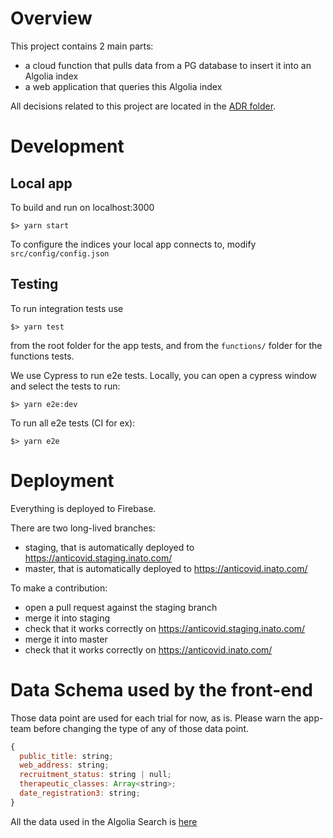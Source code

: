 # Overview

This project contains 2 main parts:

- a cloud function that pulls data from a PG database to insert it into an Algolia index
- a web application that queries this Algolia index

All decisions related to this project are located in the [ADR folder](https://github.com/inato/inato-anticovid/tree/staging/adr).

# Development

## Local app

To build and run on localhost:3000

```
$> yarn start
```

To configure the indices your local app connects to, modify `src/config/config.json`

## Testing

To run integration tests use

```
$> yarn test
```

from the root folder for the app tests, and from the `functions/` folder for the functions tests.

We use Cypress to run e2e tests. Locally, you can open a cypress window and select the tests to run:

```
$> yarn e2e:dev
```

To run all e2e tests (CI for ex):

```
$> yarn e2e
```

# Deployment

Everything is deployed to Firebase.

There are two long-lived branches:

- staging, that is automatically deployed to https://anticovid.staging.inato.com/
- master, that is automatically deployed to https://anticovid.inato.com/

To make a contribution:

- open a pull request against the staging branch
- merge it into staging
- check that it works correctly on https://anticovid.staging.inato.com/
- merge it into master
- check that it works correctly on https://anticovid.inato.com/

# Data Schema used by the front-end

Those data point are used for each trial for now, as is.
Please warn the app-team before changing the type of any of those data point.

```javascript
{
  public_title: string;
  web_address: string;
  recruitment_status: string | null;
  therapeutic_classes: Array<string>;
  date_registration3: string;
}
```

All the data used in the Algolia Search is [here](https://www.algolia.com/apps/QC98I887KP/explorer/configuration/prod_data/searchable-attributes)
